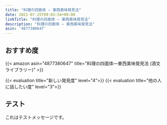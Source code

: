 ```yaml
---
title: "料理の四面体 ― 東西美味発見法"
date: 2021-07-25T09:03:54+09:00
linkTitle: "料理の四面体 ― 東西美味発見法"
description: "料理の四面体 ― 東西美味発見法"
asin: '4877380647'
---
```


## おすすめ度
{{< amazon asin="4877380647" title="料理の四面体―東西美味発見法 (酒文ライブラリー)" >}}

{{< evaluation title="新しい発見度" level="4">}}
{{< evaluation title="他の人に話したい度" level="3">}}

## テスト
これはテストメッセージです。